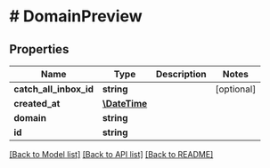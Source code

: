 # # DomainPreview

## Properties

Name | Type | Description | Notes
------------ | ------------- | ------------- | -------------
**catch_all_inbox_id** | **string** |  | [optional] 
**created_at** | [**\DateTime**](\DateTime) |  | 
**domain** | **string** |  | 
**id** | **string** |  | 

[[Back to Model list]](../../README#documentation-for-models) [[Back to API list]](../../README#documentation-for-api-endpoints) [[Back to README]](../../README)


